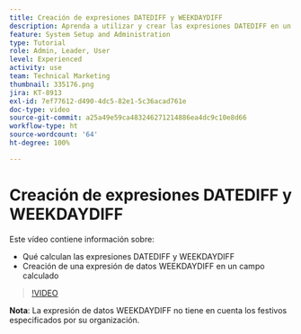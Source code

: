 ```yaml
---
title: Creación de expresiones DATEDIFF y WEEKDAYDIFF
description: Aprenda a utilizar y crear las expresiones DATEDIFF en un campo calculado de Adobe [!DNL Workfront].
feature: System Setup and Administration
type: Tutorial
role: Admin, Leader, User
level: Experienced
activity: use
team: Technical Marketing
thumbnail: 335176.png
jira: KT-8913
exl-id: 7ef77612-d490-4dc5-82e1-5c36acad761e
doc-type: video
source-git-commit: a25a49e59ca483246271214886ea4dc9c10e8d66
workflow-type: ht
source-wordcount: '64'
ht-degree: 100%

---
```


# Creación de expresiones DATEDIFF y WEEKDAYDIFF

Este vídeo contiene información sobre:

* Qué calculan las expresiones DATEDIFF y WEEKDAYDIFF
* Creación de una expresión de datos WEEKDAYDIFF en un campo calculado

>[!VIDEO](https://video.tv.adobe.com/v/335176/?quality=12&learn=on)

**Nota**: La expresión de datos WEEKDAYDIFF no tiene en cuenta los festivos especificados por su organización.
